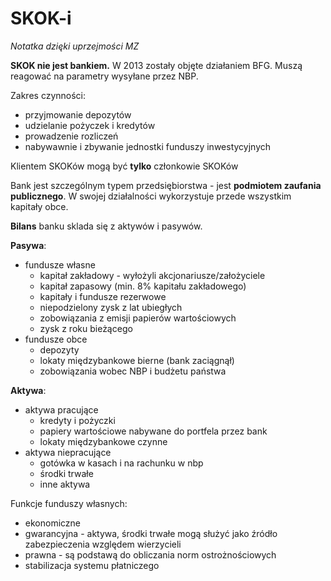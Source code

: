 # SKOK-i

*Notatka dzięki uprzejmości MZ*

**SKOK nie jest bankiem.** W 2013 zostały objęte działaniem BFG. Muszą reagować na parametry wysyłane przez NBP.

Zakres czynności:

- przyjmowanie depozytów
- udzielanie pożyczek i kredytów
- prowadzenie rozliczeń
- nabywawnie i zbywanie jednostki funduszy inwestycyjnych

Klientem SKOKów mogą być **tylko** członkowie SKOKów

Bank jest szczególnym typem przedsiębiorstwa - jest **podmiotem zaufania publicznego**.
W swojej działalności wykorzystuje przede wszystkim kapitały obce.

**Bilans** banku sklada się z aktywów i pasywów.

**Pasywa**:

- fundusze własne
    - kapitał zakładowy - wyłożyli akcjonariusze/założyciele
    - kapitał zapasowy (min. 8% kapitału zakładowego)
    - kapitały i fundusze rezerwowe
    - niepodzielony zysk z lat ubiegłych
    - zobowiązania z emisji papierów wartościowych
    - zysk z roku bieżącego
- fundusze obce
    - depozyty
    - lokaty międzybankowe bierne (bank zaciągnął)
    - zobowiązania wobec NBP i budżetu państwa

**Aktywa**:

- aktywa pracujące
    - kredyty i pożyczki
    - papiery wartościowe nabywane do portfela przez bank
    - lokaty międzybankowe czynne    
- aktywa niepracujące
    - gotówka w kasach i na rachunku w nbp
    - środki trwałe
    - inne aktywa

Funkcje funduszy własnych:

- ekonomiczne
- gwarancyjna - aktywa, środki trwałe mogą służyć jako źródło zabezpieczenia względem wierzycieli 
- prawna - są podstawą do obliczania norm ostrożnościowych
- stabilizacja systemu płatniczego
